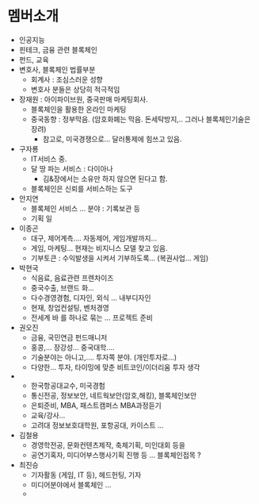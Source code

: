 # 멤버소개
* 인공지능
* 핀테크, 금융 관련 블록체인
* 펀드, 교육
* 변호사, 블록체인 법률부분
  - 회계사 : 조심스러운 성향
  - 변호사 분들은 상당히 적극적임
* 장재원 : 아이파이브원, 중국판매 마케팅회사.
  - 블록체인을 활용한 온라인 마케팅
  - 중국동향 : 정부막음. (암호화폐는 막음. 돈세탁방지,.. 그러나 블록체인기술은 장려)
    + 참고로, 미국경쟁으로... 달러통제에 힘쓰고 있음.
* 구자룡
  - IT서비스 중.
  - 달 땅 파는 서비스 : 다이아나
    * 김&장에서는 소유만 하지 않으면 된다고 함.
  - 블록체인은 신뢰를 서비스하는 도구
* 안지연
  - 블록체인 서비스 ... 분야 : 기록보관 등
  - 기획 일
* 이종곤
  - 대구, 제어계측.... 자동제어, 게임개발까지...
  - 게임, 마케팅... 현재는 비지니스 모델 찾고 있음.
  - 기부토큰 : 수익발생을 시켜서 기부하도록... (복권사업... 게임)
* 박현국
  - 식음료, 음료관련 프렌차이즈
  - 중국수출, 브랜드 화...
  - 다수경영경험, 디자인, 외식 ... 내부디자인 
  - 현재, 창업컨설팅, 벤처경영
  - 전세계 바 를 하나로 묶는 ... 프로젝트 준비
* 권오진
  - 금융, 국민연금 펀드매니저
  - 홍콩,... 장강성... 중국대학.... 
  - 기술분야는 아니고,.... 투자쪽 분야. (개인투자로...)
  - 다양한... 투자, 타이밍에 맞춘 비트코인/이더리움 투자 생각
* 
  - 한국항공대교수, 미국경험
  - 통신전공, 정보보안, 네트웍보안(암호,해킹), 블록체인보안
  - 은퇴준비, MBA, 패스트캠퍼스 MBA과정듣기
  - 교육/강사...
  - 고려대 정보보호대학원, 포항공대, 카이스트 ...
* 김철용
  - 경영학전공, 문화컨텐츠제작, 축체기획, 미인대회 등을 
  - 공연기혹자, 미디어부스행사기획 진행 등 ... 블록체인접목 ?
* 최진승
  - 기자활동 (게임, IT 등), 헤드헌팅, 기자
  - 미디어분야에서 블록체인 ...
  -
  
  
  
  
  
  
  
  
  
  












